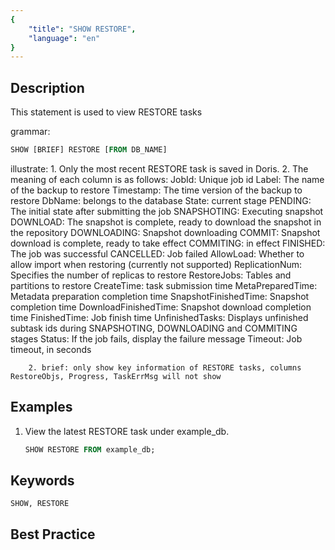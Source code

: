 ```yaml
---
{
    "title": "SHOW RESTORE",
    "language": "en"
}
---
```


<!--
Licensed to the Apache Software Foundation (ASF) under one
or more contributor license agreements.  See the NOTICE file
distributed with this work for additional information
regarding copyright ownership.  The ASF licenses this file
to you under the Apache License, Version 2.0 (the
"License"); you may not use this file except in compliance
with the License.  You may obtain a copy of the License at

  http://www.apache.org/licenses/LICENSE-2.0

Unless required by applicable law or agreed to in writing,
software distributed under the License is distributed on an
"AS IS" BASIS, WITHOUT WARRANTIES OR CONDITIONS OF ANY
KIND, either express or implied.  See the License for the
specific language governing permissions and limitations
under the License.
-->


## Description

This statement is used to view RESTORE tasks

grammar:

```SQL
SHOW [BRIEF] RESTORE [FROM DB_NAME]
```

illustrate:
        1. Only the most recent RESTORE task is saved in Doris.
                2. The meaning of each column is as follows:
            JobId: Unique job id
            Label: The name of the backup to restore
            Timestamp: The time version of the backup to restore
            DbName: belongs to the database
            State: current stage
                PENDING: The initial state after submitting the job
                SNAPSHOTING: Executing snapshot
                DOWNLOAD: The snapshot is complete, ready to download the snapshot in the repository
                DOWNLOADING: Snapshot downloading
                COMMIT: Snapshot download is complete, ready to take effect
                COMMITING: in effect
                FINISHED: The job was successful
                CANCELLED: Job failed
            AllowLoad: Whether to allow import when restoring (currently not supported)
            ReplicationNum: Specifies the number of replicas to restore
            RestoreJobs: Tables and partitions to restore
            CreateTime: task submission time
            MetaPreparedTime: Metadata preparation completion time
            SnapshotFinishedTime: Snapshot completion time
            DownloadFinishedTime: Snapshot download completion time
            FinishedTime: Job finish time
            UnfinishedTasks: Displays unfinished subtask ids during SNAPSHOTING, DOWNLOADING and COMMITING stages
            Status: If the job fails, display the failure message
            Timeout: Job timeout, in seconds



        2. brief: only show key information of RESTORE tasks, columns RestoreObjs, Progress, TaskErrMsg will not show



## Examples

1. View the latest RESTORE task under example_db.

   ```sql
   SHOW RESTORE FROM example_db;
   ```

## Keywords

    SHOW, RESTORE

## Best Practice

